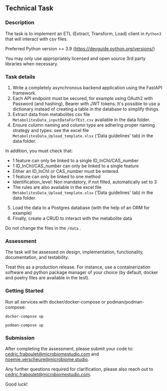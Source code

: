 ## Technical Task

### Description

The task is to implement an ETL (Extract, Transform, Load) client in `Python3` that will interact with csv files.

Preferred Python version >= 3.9 (https://devguide.python.org/versions/)

You may only use appropriately licensed and open source 3rd party libraries when necessary.

### Task details

1. Write a completely asynchronous backend application using the FastAPI framework.
2. Each API endpoint must be secured, for example using OAuth2 with Password (and hashing), Bearer with JWT tokens.
   It's possible to use a dictionary instead of creating a table in the database to simplify things.
3. Extract data from metabolites csv file `MetabolitesData_inputDataForTEst.csv` available in the data folder.
4. Ensure column naming and column type are adhering proper naming strategy and types: see the excel file `MetabolitesData_Upload_template.xlsx` ('Data guidelines' tab) in the data folder. 

In addition, you must check that:
- 1 feature can only be linked to a single ID_InChI/CAS_number
- 1 ID_InChI/CAS_number can only be linked to a single feature
- Either an ID_InChI or CAS_number must be entered.
- 1 feature can only be linked to one method
- Identification_level: Non mandatory, if not filled, automatically set to 3
- The rules are also available in the excel file `MetabolitesData_Upload_template.xlsx` ('Data guidelines' tab) in the data folder.

5. Load the data to a Postgres database (with the help of an ORM for example)
6. Finally, create a CRUD to interact with the metabolite data

Do not change the files in the `/data` .

### Assessment

The task will be assessed on design, implementation, functionality, documentation, and testability.

Treat this as a production release. For instance, use a containerization software and python package manager of your choice (by default, docker and poetry files are available in the test).

### Getting Started

Run all services with docker/docker-compose or podman/podman-compose: 

`docker-compose up`

`podman-compose up`

### Submission

After completing the assessment, please submit your code to: cedric.fraboulet@microbiomestudio.com and noemie.verscheure@microbiome.studio.

Any further questions required for clarification, please also reach out to cedric.fraboulet@microbiomestudio.com.

Good luck!

